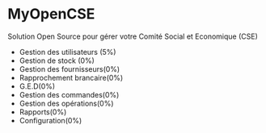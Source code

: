 # MyOpenCSE
Solution Open Source pour gérer votre Comité Social et Economique (CSE)

- Gestion des utilisateurs (5%)
- Gestion de stock (0%)
- Gestion des fournisseurs(0%)
- Rapprochement brancaire(0%)
- G.E.D(0%)
- Gestion des commandes(0%)
- Gestion des opérations(0%)
- Rapports(0%)
- Configuration(0%)
